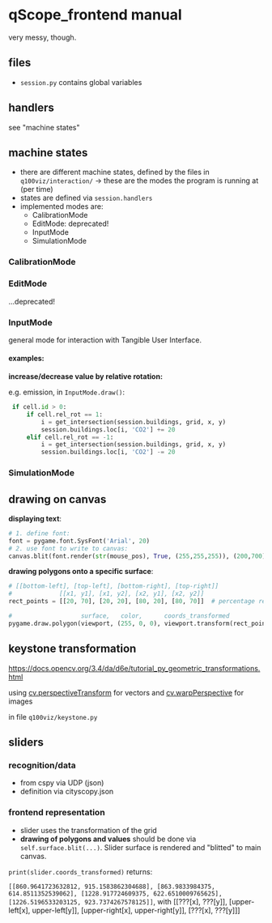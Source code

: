 # qScope_frontend manual
very messy, though.

## files

- `session.py` contains global variables

## handlers

see "machine states"

## machine states

- there are different machine states, defined by the files in `q100viz/interaction/` → these are the modes the program is running at (per time)
- states are defined via `session.handlers`
- implemented modes are:
    - CalibrationMode
    - EditMode: deprecated!
    - InputMode
    - SimulationMode

### CalibrationMode

### EditMode
...deprecated!

### InputMode

general mode for interaction with Tangible User Interface.

#### examples:

**increase/decrease value by relative rotation:**

e.g. emission, in `InputMode.draw()`:

``` python
 if cell.id > 0:
     if cell.rel_rot == 1:
         i = get_intersection(session.buildings, grid, x, y)
         session.buildings.loc[i, 'CO2'] += 20
     elif cell.rel_rot == -1:
         i = get_intersection(session.buildings, grid, x, y)
         session.buildings.loc[i, 'CO2'] -= 20
```

### SimulationMode


## drawing on canvas

**displaying text**:
``` python
# 1. define font:
font = pygame.font.SysFont('Arial', 20)
# 2. use font to write to canvas:
canvas.blit(font.render(str(mouse_pos), True, (255,255,255)), (200,700))
```

**drawing polygons onto a specific surface**:
``` python
# [[bottom-left], [top-left], [bottom-right], [top-right]]
#             [[x1, y1], [x1, y2], [x2, y1], [x2, y2]]
rect_points = [[20, 70], [20, 20], [80, 20], [80, 70]]  # percentage relative to viewport

#                   surface,   color,      coords_transformed
pygame.draw.polygon(viewport, (255, 0, 0), viewport.transform(rect_points))
```

## keystone transformation
https://docs.opencv.org/3.4/da/d6e/tutorial_py_geometric_transformations.html

using [cv.perspectiveTransform](https://docs.opencv.org/3.4/d2/de8/group__core__array.html#gad327659ac03e5fd6894b90025e6900a7) for vectors and
[cv.warpPerspective](https://docs.opencv.org/3.4/da/d54/group__imgproc__transform.html#gaf73673a7e8e18ec6963e3774e6a94b87) for images

in file `q100viz/keystone.py`


## sliders

### recognition/data

- from cspy via UDP (json)
- definition via cityscopy.json

### frontend representation

- slider uses the transformation of the grid
- **drawing of polygons and values** should be done via `self.surface.blit(...)`. Slider surface is rendered and "blitted" to main canvas.

`print(slider.coords_transformed)` returns:

`[[860.9641723632812, 915.1583862304688], [863.9833984375, 614.8511352539062], [1228.917724609375, 622.6510009765625], [1226.5196533203125, 923.7374267578125]]`,
with [[???[x], ???[y]], [upper-left[x], upper-left[y]], [upper-right[x], upper-right[y]], [???[x], ???[y]]]